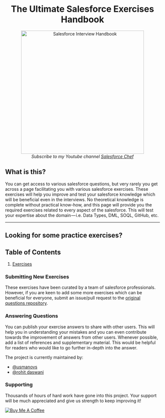 <h1 align="center">The Ultimate Salesforce Exercises Handbook</h1>

<div align="center">
    <img src="assets/sflogo.png" alt="Salesforce Interview Handbook" width="400"/>
    <br> 
    <em>Subscribe to my Youtube channel <a href="https://www.youtube.com/user/seyitbek"> Salesforce Chef</a> </em>
  </p>
</div>

## What is this?

You can get access to various salesforce questions, but very rarely you get across a page facilitating you with various salesforce exercises. These exercises will help you improve and test your salesforce knowledge which will be beneficial even in the interviews. No theoretical knowledge is complete without practical know-how, and this page will provide you the required exercises related to every aspect of the salesforce. This will test your expertise about the domain — i.e. Data Types, DML, SOQL, GitHub, etc.

---

## Looking for some practice exercises?

## Table of Contents

1. [Exercises](/exercises/exercises.md)

### Submitting New Exercises

These exercises have been curated by a team of salesforce professionals. However, if you are keen to add some more exercises which can be beneficial for everyone, submit an issue/pull request to the [original questions repository](https://github.com/usmanovs/salesforceexercises).

### Answering Questions

You can publish your exercise answers to share with other users. This will help you in understanding your mistakes and you can even contribute towards the improvement of answers from other users. Whenever possible, add a list of references and supplementary material. This would be helpful for readers who would like to go further in-depth into the answer.

The project is currently maintained by:

- [@usmanovs](https://github.com/usmanovs)
- [@rohit daswani](https://github.com/rohit-daswani)


### Supporting

Thousands of hours of hard work have gone into this project. Your support will be much appreciated and give us strength to keep improving it!

<a href="https://www.buymeacoffee.com/seyitbek" target="_blank"><img src="https://www.buymeacoffee.com/assets/img/custom_images/orange_img.png" alt="Buy Me A Coffee" style="height: auto !important;width: auto !important;" ></a>
